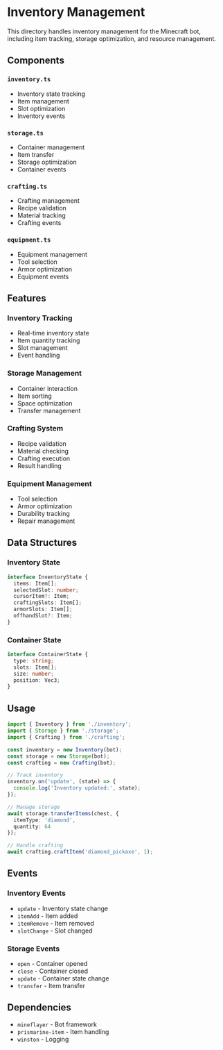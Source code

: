 # Inventory Management

This directory handles inventory management for the Minecraft bot, including item tracking, storage optimization, and resource management.

## Components

### `inventory.ts`
- Inventory state tracking
- Item management
- Slot optimization
- Inventory events

### `storage.ts`
- Container management
- Item transfer
- Storage optimization
- Container events

### `crafting.ts`
- Crafting management
- Recipe validation
- Material tracking
- Crafting events

### `equipment.ts`
- Equipment management
- Tool selection
- Armor optimization
- Equipment events

## Features

### Inventory Tracking
- Real-time inventory state
- Item quantity tracking
- Slot management
- Event handling

### Storage Management
- Container interaction
- Item sorting
- Space optimization
- Transfer management

### Crafting System
- Recipe validation
- Material checking
- Crafting execution
- Result handling

### Equipment Management
- Tool selection
- Armor optimization
- Durability tracking
- Repair management

## Data Structures

### Inventory State
```typescript
interface InventoryState {
  items: Item[];
  selectedSlot: number;
  cursorItem?: Item;
  craftingSlots: Item[];
  armorSlots: Item[];
  offhandSlot?: Item;
}
```

### Container State
```typescript
interface ContainerState {
  type: string;
  slots: Item[];
  size: number;
  position: Vec3;
}
```

## Usage

```typescript
import { Inventory } from './inventory';
import { Storage } from './storage';
import { Crafting } from './crafting';

const inventory = new Inventory(bot);
const storage = new Storage(bot);
const crafting = new Crafting(bot);

// Track inventory
inventory.on('update', (state) => {
  console.log('Inventory updated:', state);
});

// Manage storage
await storage.transferItems(chest, {
  itemType: 'diamond',
  quantity: 64
});

// Handle crafting
await crafting.craftItem('diamond_pickaxe', 1);
```

## Events

### Inventory Events
- `update` - Inventory state change
- `itemAdd` - Item added
- `itemRemove` - Item removed
- `slotChange` - Slot changed

### Storage Events
- `open` - Container opened
- `close` - Container closed
- `update` - Container state change
- `transfer` - Item transfer

## Dependencies

- `mineflayer` - Bot framework
- `prismarine-item` - Item handling
- `winston` - Logging 